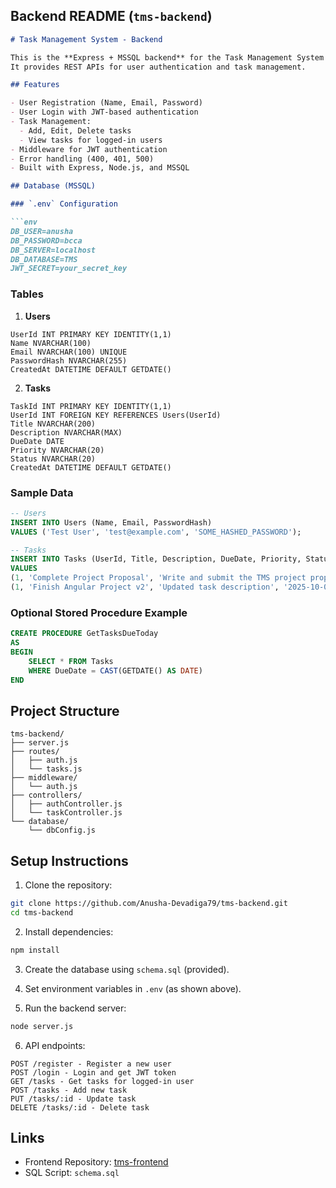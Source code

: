## **Backend README (`tms-backend`)**

```markdown
# Task Management System - Backend

This is the **Express + MSSQL backend** for the Task Management System (TMS).  
It provides REST APIs for user authentication and task management.

## Features

- User Registration (Name, Email, Password)
- User Login with JWT-based authentication
- Task Management:
  - Add, Edit, Delete tasks
  - View tasks for logged-in users
- Middleware for JWT authentication
- Error handling (400, 401, 500)
- Built with Express, Node.js, and MSSQL

## Database (MSSQL)

### `.env` Configuration

```env
DB_USER=anusha
DB_PASSWORD=bcca
DB_SERVER=localhost
DB_DATABASE=TMS
JWT_SECRET=your_secret_key
````

### Tables

1. **Users**

```
UserId INT PRIMARY KEY IDENTITY(1,1)
Name NVARCHAR(100)
Email NVARCHAR(100) UNIQUE
PasswordHash NVARCHAR(255)
CreatedAt DATETIME DEFAULT GETDATE()
```

2. **Tasks**

```
TaskId INT PRIMARY KEY IDENTITY(1,1)
UserId INT FOREIGN KEY REFERENCES Users(UserId)
Title NVARCHAR(200)
Description NVARCHAR(MAX)
DueDate DATE
Priority NVARCHAR(20)
Status NVARCHAR(20)
CreatedAt DATETIME DEFAULT GETDATE()
```

### Sample Data

```sql
-- Users
INSERT INTO Users (Name, Email, PasswordHash)
VALUES ('Test User', 'test@example.com', 'SOME_HASHED_PASSWORD');

-- Tasks
INSERT INTO Tasks (UserId, Title, Description, DueDate, Priority, Status)
VALUES
(1, 'Complete Project Proposal', 'Write and submit the TMS project proposal', '2025-10-01', 'High', 'Pending'),
(1, 'Finish Angular Project v2', 'Updated task description', '2025-10-01', 'Medium', 'In Progress');
```

### Optional Stored Procedure Example

```sql
CREATE PROCEDURE GetTasksDueToday
AS
BEGIN
    SELECT * FROM Tasks
    WHERE DueDate = CAST(GETDATE() AS DATE)
END
```

## Project Structure

```
tms-backend/
├── server.js
├── routes/
│   ├── auth.js
│   └── tasks.js
├── middleware/
│   └── auth.js
├── controllers/
│   ├── authController.js
│   └── taskController.js
└── database/
    └── dbConfig.js
```

## Setup Instructions

1. Clone the repository:

```bash
git clone https://github.com/Anusha-Devadiga79/tms-backend.git
cd tms-backend
```

2. Install dependencies:

```bash
npm install
```

3. Create the database using `schema.sql` (provided).

4. Set environment variables in `.env` (as shown above).

5. Run the backend server:

```bash
node server.js
```

6. API endpoints:

```
POST /register - Register a new user
POST /login - Login and get JWT token
GET /tasks - Get tasks for logged-in user
POST /tasks - Add new task
PUT /tasks/:id - Update task
DELETE /tasks/:id - Delete task
```

## Links

* Frontend Repository: [tms-frontend](https://github.com/Anusha-Devadiga79/tms-frontend)
* SQL Script: `schema.sql`

```
